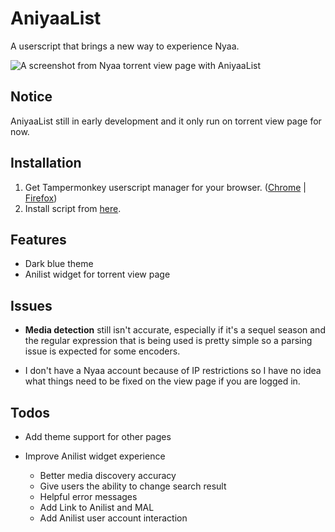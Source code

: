 # AniyaaList

A userscript that brings a new way to experience Nyaa.

![A screenshot from Nyaa torrent view page with AniyaaList](https://us-east-1.tixte.net/uploads/mryuto.tixte.co/ezgif.com-gif-maker.gif)

## Notice

AniyaaList still in early development and it only run on torrent view page for now.

## Installation

1. Get Tampermonkey userscript manager for your browser. ([Chrome](https://chrome.google.com/webstore/detail/tampermonkey/dhdgffkkebhmkfjojejmpbldmpobfkfo) | [Firefox](https://addons.mozilla.org/en-US/firefox/addon/tampermonkey/))
2. Install script from [here](https://github.com/MrYuto/AniyaaList/raw/main/dist/aniyaa-list.user.js).

## Features

- Dark blue theme
- Anilist widget for torrent view page

## Issues

- **Media detection** still isn't accurate, especially if it's a sequel season and the regular expression that is being used is pretty simple so a parsing issue is expected for some encoders.

- I don't have a Nyaa account because of IP restrictions so I have no idea what things need to be fixed on the view page if you are logged in.

## Todos

- Add theme support for other pages

- Improve Anilist widget experience
  - Better media discovery accuracy
  - Give users the ability to change search result
  - Helpful error messages
  - Add Link to Anilist and MAL
  - Add Anilist user account interaction

